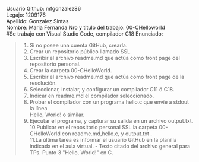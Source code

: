 Usuario Github: mfgonzalez86  
Legajo: 1209176  
Apellido: Gonzalez Sintas  
Nombre:  Maria Fernanda
Nro y titulo del trabajo: 00-CHelloworld  
#Se trabajo con Visual Studio Code, compilador C18
Enunciado:   
>1. Si no posee una cuenta GitHub, crearla.  
>2. Crear un repositorio público llamado SSL.  
>3. Escribir el archivo readme.md que actúa como front page del repositorio personal.  
>4. Crear la carpeta 00-CHelloWorld.  
>5. Escribir el archivo readme.md que actúa como front page de la resolución.  
>6. Seleccionar, instalar, y configurar un compilador C11 ó C18.  
>7. Indicar en readme.md el compilador seleccionado.  
>8. Probar el compilador con un programa hello.c que envíe a stdout la línea  
>Hello, World! o similar.  
>9. Ejecutar el programa, y capturar su salida en un archivo output.txt.  
>10.Publicar en el repositorio personal SSL la carpeta 00-CHelloWorld con readme.md,hello.c, y output.txt .  
>11.La última tarea es informar el usuario GitHub en la planilla indicada en el aula virtual.  - Texto citado del archivo general para TPs. Punto 3 "Hello, World!" en C.  

